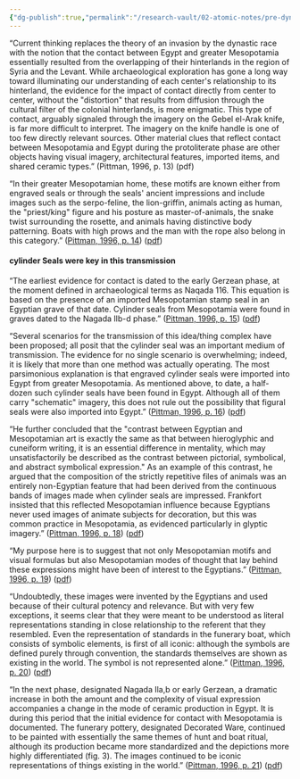 ```yaml
---
{"dg-publish":true,"permalink":"/research-vault/02-atomic-notes/pre-dynastic-transmission-of-iconography-between-mesopotamia-and-egypt-gebel-el-arak-knife/"}
---
```


“Current thinking replaces the theory of an invasion by the dynastic race with the notion that the contact between Egypt and greater Mesopotamia essentially resulted from the overlapping of their hinterlands in the region of Syria and the Levant. While archaeological exploration has gone a long way toward illuminating our understanding of each center's relationship to its hinterland, the evidence for the impact of contact directly from center to center, without the "distortion" that results from diffusion through the cultural filter of the colonial hinterlands, is more enigmatic. This type of contact, arguably signaled through the imagery on the Gebel el-Arak knife, is far more difficult to interpret. The imagery on the knife handle is one of too few directly relevant sources. Other material clues that reflect contact between Mesopotamia and Egypt during the protoliterate phase are other objects having visual imagery, architectural features, imported items, and shared ceramic types.” (Pittman, 1996, p. 13) (pdf)

“In their greater Mesopotamian home, these motifs are known either from engraved seals or through the seals' ancient impressions and include images such as the serpo-feline, the lion-griffin, animals acting as human, the "priest/king" figure and his posture as master-of-animals, the snake twist surrounding the rosette, and animals having distinctive body patterning. Boats with high prows and the man with the rope also belong in this category.” ([Pittman, 1996, p. 14](zotero://select/library/items/9JWSTRSK)) ([pdf](zotero://open-pdf/library/items/NK3CST2Q?page=7&annotation=PU4UGKR4))

#### cylinder Seals were key in this transmission

“The earliest evidence for contact is dated to the early Gerzean phase, at the moment defined in archaeological terms as Naqada 116. This equation is based on the presence of an imported Mesopotamian stamp seal in an Egyptian grave of that date. Cylinder seals from Mesopotamia were found in graves dated to the Nagada Ilb-d phase.” ([Pittman, 1996, p. 15](zotero://select/library/items/9JWSTRSK)) ([pdf](zotero://open-pdf/library/items/NK3CST2Q?page=8&annotation=5WDTMRYJ))

“Several scenarios for the transmission of this idea/thing complex have been proposed; all posit that the cylinder seal was an important medium of transmission. The evidence for no single scenario is overwhelming; indeed, it is likely that more than one method was actually operating. The most parsimonious explanation is that engraved cylinder seals were imported into Egypt from greater Mesopotamia. As mentioned above, to date, a half-dozen such cylinder seals have been found in Egypt. Although all of them carry "schematic" imagery, this does not rule out the possibility that figural seals were also imported into Egypt.” ([Pittman, 1996, p. 16](zotero://select/library/items/9JWSTRSK)) ([pdf](zotero://open-pdf/library/items/NK3CST2Q?page=9&annotation=KH23NI8E))

“He further concluded that the "contrast between Egyptian and Mesopotamian art is exactly the same as that between hieroglyphic and cuneiform writing, it is an essential difference in mentality, which may unsatisfactorily be described as the contrast between pictorial, symbolical, and abstract symbolical expression." As an example of this contrast, he argued that the composition of the strictly repetitive files of animals was an entirely non-Egyptian feature that had been derived from the continuous bands of images made when cylinder seals are impressed. Frankfort insisted that this reflected Mesopotamian influence because Egyptians never used images of animate subjects for decoration, but this was common practice in Mesopotamia, as evidenced particularly in glyptic imagery.” ([Pittman, 1996, p. 18](zotero://select/library/items/9JWSTRSK)) ([pdf](zotero://open-pdf/library/items/NK3CST2Q?page=11&annotation=42CHCHFM))

“My purpose here is to suggest that not only Mesopotamian motifs and visual formulas but also Mesopotamian modes of thought that lay behind these expressions might have been of interest to the Egyptians.” ([Pittman, 1996, p. 19](zotero://select/library/items/9JWSTRSK)) ([pdf](zotero://open-pdf/library/items/NK3CST2Q?page=12&annotation=SD56EVC9))

“Undoubtedly, these images were invented by the Egyptians and used because of their cultural potency and relevance. But with very few exceptions, it seems clear that they were meant to be understood as literal representations standing in close relationship to the referent that they resembled. Even the representation of standards in the funerary boat, which consists of symbolic elements, is first of all iconic: although the symbols are defined purely through convention, the standards themselves are shown as existing in the world. The symbol is not represented alone.” ([Pittman, 1996, p. 20](zotero://select/library/items/9JWSTRSK)) ([pdf](zotero://open-pdf/library/items/NK3CST2Q?page=13&annotation=3CSMNVT5))

“In the next phase, designated Nagada Ila,b or early Gerzean, a dramatic increase in both the amount and the complexity of visual expression accompanies a change in the mode of ceramic production in Egypt. It is during this period that the initial evidence for contact with Mesopotamia is documented. The funerary pottery, designated Decorated Ware, continued to be painted with essentially the same themes of hunt and boat ritual, although its production became more standardized and the depictions more highly differentiated (fig. 3). The images continued to be iconic representations of things existing in the world.” ([Pittman, 1996, p. 21](zotero://select/library/items/9JWSTRSK)) ([pdf](zotero://open-pdf/library/items/NK3CST2Q?page=14&annotation=K475NTY9))
